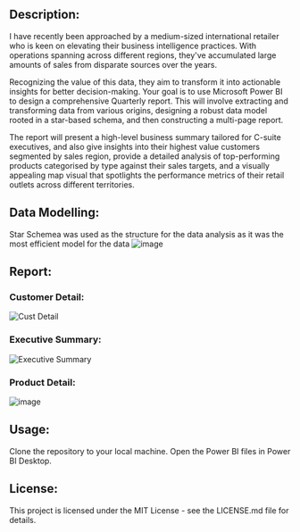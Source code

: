 ## Description: 
I have recently been approached by a medium-sized international retailer who is keen on elevating their business intelligence practices. With operations spanning across different regions, they've accumulated large amounts of sales from disparate sources over the years.

Recognizing the value of this data, they aim to transform it into actionable insights for better decision-making. Your goal is to use Microsoft Power BI to design a comprehensive Quarterly report. This will involve extracting and transforming data from various origins, designing a robust data model rooted in a star-based schema, and then constructing a multi-page report.

The report will present a high-level business summary tailored for C-suite executives, and also give insights into their highest value customers segmented by sales region, provide a detailed analysis of top-performing products categorised by type against their sales targets, and a visually appealing map visual that spotlights the performance metrics of their retail outlets across different territories.

## Data Modelling: 
Star Schemea was used as the structure for the data analysis as it was the most efficient model for the data
![image](https://github.com/user-attachments/assets/3922f7cc-dc22-4769-89e2-50d581782c9b)

## Report:
### Customer Detail:
![Cust Detail](https://github.com/user-attachments/assets/5e327a4b-7861-4063-86c4-796835e21d3f)

### Executive Summary:
![Executive Summary](https://github.com/user-attachments/assets/46f1ad0b-963b-44b2-8715-825657e043ea)

### Product Detail:
![image](https://github.com/user-attachments/assets/7154b4f7-e095-4f46-b5b6-fc4ce4581a7e)

## Usage:
Clone the repository to your local machine.
Open the Power BI files in Power BI Desktop.

## License:
This project is licensed under the MIT License - see the LICENSE.md file for details.
